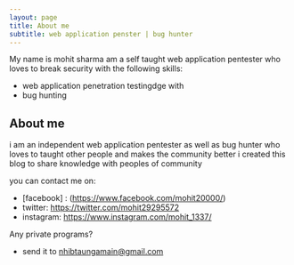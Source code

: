 ```yaml
---
layout: page
title: About me
subtitle: web application penster | bug hunter
---
```


My name is mohit sharma am a self taught web application pentester who loves to break security with the following skills:

- web application penetration testingdge with
- bug hunting 

## About me

i am an independent web application pentester as well as bug hunter who loves to taught other people and makes the community better i created this blog to share knowledge with peoples of community

you can contact me on: 

-  [facebook] : (https://www.facebook.com/mohit20000/)
- twitter: https://twitter.com/mohit29295572
- instagram: https://www.instagram.com/mohit_1337/

Any private programs? 
 
- send it to nhibtaungamain@gmail.com
